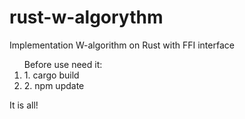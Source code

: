 # rust-w-algorythm
Implementation W-algorithm on Rust with FFI interface

<ol>Before use need it:
<li>1. cargo build</li>
<li>2. npm update</li>
</ol>
It is all!

